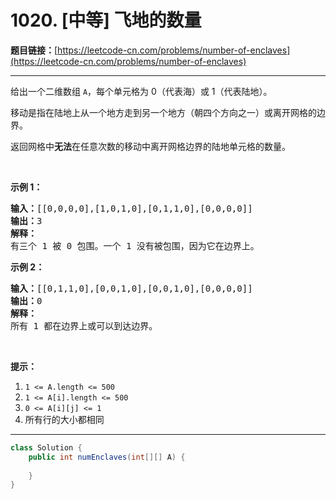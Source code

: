 # 1020. [中等] 飞地的数量

**题目链接：**[https://leetcode-cn.com/problems/number-of-enclaves](https://leetcode-cn.com/problems/number-of-enclaves)

---

<div class="content__1Y2H">
 <div class="notranslate">
  <p>给出一个二维数组&nbsp;<code>A</code>，每个单元格为 0（代表海）或 1（代表陆地）。</p> 
  <p>移动是指在陆地上从一个地方走到另一个地方（朝四个方向之一）或离开网格的边界。</p> 
  <p>返回网格中<strong>无法</strong>在任意次数的移动中离开网格边界的陆地单元格的数量。</p> 
  <p>&nbsp;</p> 
  <p><strong>示例 1：</strong></p> 
  <pre class="language-text"><strong>输入：</strong>[[0,0,0,0],[1,0,1,0],[0,1,1,0],[0,0,0,0]]
<strong>输出：</strong>3
<strong>解释： </strong>
有三个 1 被 0 包围。一个 1 没有被包围，因为它在边界上。</pre> 
  <p><strong>示例 2：</strong></p> 
  <pre class="language-text"><strong>输入：</strong>[[0,1,1,0],[0,0,1,0],[0,0,1,0],[0,0,0,0]]
<strong>输出：</strong>0
<strong>解释：</strong>
所有 1 都在边界上或可以到达边界。</pre> 
  <p>&nbsp;</p> 
  <p><strong>提示：</strong></p> 
  <ol> 
   <li><code>1 &lt;= A.length &lt;= 500</code></li> 
   <li><code>1 &lt;= A[i].length &lt;= 500</code></li> 
   <li><code>0 &lt;= A[i][j] &lt;= 1</code></li> 
   <li>所有行的大小都相同</li> 
  </ol> 
 </div>
</div>

---

```java
class Solution {
    public int numEnclaves(int[][] A) {
        
    }
}
```